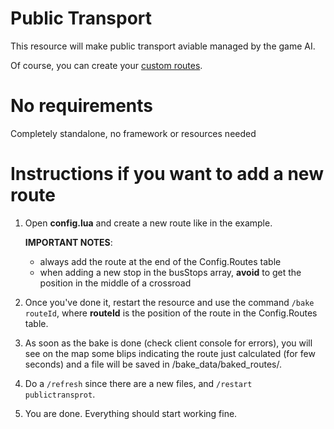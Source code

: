 # Public Transport
This resource will make public transport aviable managed by the game AI.

Of course, you can create your [custom routes](#instructions-if-you-want-to-add-a-new-route).
# No requirements
Completely standalone, no framework or resources needed

# Instructions if you want to add a new route
1. Open **config.lua** and create a new route like in the example. 
   
    **IMPORTANT NOTES**: 
    * always add the route at the end of the Config.Routes table
    * when adding a new stop in the busStops array, **avoid** to get the position in the middle of a crossroad
2. Once you've done it, restart the resource and use the command ```/bake routeId```, where **routeId** is the position of the route in the Config.Routes table.
3. As soon as the bake is done (check client console for errors), you will see on the map some blips indicating the route just calculated (for few seconds) and a file will be saved in /bake_data/baked_routes/.
4. Do a ```/refresh``` since there are a new files, and ```/restart publictransprot```.
5. You are done. Everything should start working fine.